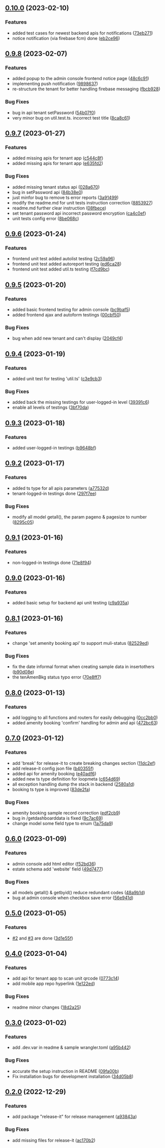 

## [0.10.0](https://github.com/simonho288/estateman_backend/compare/v0.9.8...v0.10.0) (2023-02-10)


### Features

* added test cases for newest backend apis for notifications ([73eb271](https://github.com/simonho288/estateman_backend/commit/73eb2717973abee58adc95bd91062369e277a502))
* notice notification (via firebase fcm) done ([eb2ce96](https://github.com/simonho288/estateman_backend/commit/eb2ce966f363643566aa6d0ac4d55fc646686ac4))

## [0.9.8](https://github.com/simonho288/estateman_backend/compare/v0.9.7...v0.9.8) (2023-02-07)


### Features

* added popup to the admin console frontend notice page ([48c6c91](https://github.com/simonho288/estateman_backend/commit/48c6c91b5641e76a5c036ab1e976f1e591290179))
* implementing push notification ([9898637](https://github.com/simonho288/estateman_backend/commit/98986372be2242da380b74c3b225b88d6ef89fa7))
* re-structure the tenant for better handling firebase messaging ([fbcb928](https://github.com/simonho288/estateman_backend/commit/fbcb92891b7fc47132e6d9ed767271d6d81befbc))


### Bug Fixes

* bug in api tenant setPassword ([54b07f0](https://github.com/simonho288/estateman_backend/commit/54b07f00d0df4c9fa4612c8d1754d10beb6ada8b))
* very minor bug on util.test.ts. incorrect test title ([8ca8c61](https://github.com/simonho288/estateman_backend/commit/8ca8c61d1d07d12f71aafc3ac3a42642dc5a09ef))

## [0.9.7](https://github.com/simonho288/estateman_backend/compare/v0.9.6...v0.9.7) (2023-01-27)


### Features

* added missing apis for tenant app ([c544c8f](https://github.com/simonho288/estateman_backend/commit/c544c8fddb0ad9e54ccb0513e40eb741e5134a4f))
* added missing apis for tenant app ([e635fd2](https://github.com/simonho288/estateman_backend/commit/e635fd2868a30716fa743319c20207a71174cbb6))


### Bug Fixes

* added missing tenant status api ([028a670](https://github.com/simonho288/estateman_backend/commit/028a6703698793eec73b626bd8b1156f99227a18))
* bug in setPassword api ([84b38e0](https://github.com/simonho288/estateman_backend/commit/84b38e06c74853ad4e14d5ee59de6caf83924417))
* just minfor bug to remove ts error reports ([3a91499](https://github.com/simonho288/estateman_backend/commit/3a91499d56173389d5723503cba8c37e093af335))
* modify the readme.md for unit tests instruction correction ([8853927](https://github.com/simonho288/estateman_backend/commit/88539277bc6060be8600d02d7ea3d250d15700a9))
* readme.md further clear instruction ([08fbece](https://github.com/simonho288/estateman_backend/commit/08fbece5ec8852d780935e6bb05894e365347d1c))
* set tenant password api incorrect password encryption ([ca4c0ef](https://github.com/simonho288/estateman_backend/commit/ca4c0ef93638ed420f8ff7a66818dcf3eb7a5ec5))
* unit tests config error ([8be068c](https://github.com/simonho288/estateman_backend/commit/8be068cf7ea737923995cfa3dc24420238eb1a3a))

## [0.9.6](https://github.com/simonho288/estateman_backend/compare/v0.9.5...v0.9.6) (2023-01-24)


### Features

* frontend unit test added autolist testing ([2c59a96](https://github.com/simonho288/estateman_backend/commit/2c59a9610b88efe279e7dec7bece43e17c790b7d))
* frontend unit test added autoreport testing ([ed6ca28](https://github.com/simonho288/estateman_backend/commit/ed6ca28a759bf9b0e0ad22da0bdddce872594e2d))
* frontend unit test added util.ts testing ([f7cd9bc](https://github.com/simonho288/estateman_backend/commit/f7cd9bc1ceb00bb60aedc476e0f7393bbb4a064d))

## [0.9.5](https://github.com/simonho288/estateman_backend/compare/v0.9.4...v0.9.5) (2023-01-20)


### Features

* added basic frontend testing for admin console ([bc9baf5](https://github.com/simonho288/estateman_backend/commit/bc9baf572db02a2766da6edd89b410a7b1ef6afb))
* added frontend ajax and autoform testings ([00cbf50](https://github.com/simonho288/estateman_backend/commit/00cbf5051bd52481b110011b087610b632c44554))


### Bug Fixes

* bug when add new tenant and can't display ([2049cf4](https://github.com/simonho288/estateman_backend/commit/2049cf410dda91f150c35ef4550e60764d18f051))

## [0.9.4](https://github.com/simonho288/estateman_backend/compare/v0.9.3...v0.9.4) (2023-01-19)


### Features

* added unit test for testing 'util.ts' ([c3e9cb3](https://github.com/simonho288/estateman_backend/commit/c3e9cb3a12a7828896c9c5c470be2eea0a5bee51))


### Bug Fixes

* added back the missing testings for user-logged-in level ([39391c6](https://github.com/simonho288/estateman_backend/commit/39391c6e635a2d044abdd8805327eb3b5a0559c3))
* enable all levels of testings ([3bf70da](https://github.com/simonho288/estateman_backend/commit/3bf70daa03623f56ecf1fe8c1fb40e725f9114f7))

## [0.9.3](https://github.com/simonho288/estateman_backend/compare/v0.9.2...v0.9.3) (2023-01-18)


### Features

* added user-logged-in testings ([b9648bf](https://github.com/simonho288/estateman_backend/commit/b9648bfb62f751c85eb3452b2abe93cf47d4b1f9))

## [0.9.2](https://github.com/simonho288/estateman_backend/compare/v0.9.1...v0.9.2) (2023-01-17)


### Features

* added ts type for all apis parameters ([a77532d](https://github.com/simonho288/estateman_backend/commit/a77532d2d4c8750df49f41a25491460410a83f73))
* tenant-logged-in testings done ([297f7ee](https://github.com/simonho288/estateman_backend/commit/297f7ee9ff846b0c6863f8abd48f78042dbc94b9))


### Bug Fixes

* modify all model getall(), the param pageno & pagesize to number ([8295c05](https://github.com/simonho288/estateman_backend/commit/8295c05f1cc22aa95055eebc97b8a34bc0302c6a))

## [0.9.1](https://github.com/simonho288/estateman_backend/compare/v0.9.0...v0.9.1) (2023-01-16)


### Features

* non-logged-in testings done ([71e8f94](https://github.com/simonho288/estateman_backend/commit/71e8f94a4b6ebdfc0709b5c20c0ccdabd6d35970))

## [0.9.0](https://github.com/simonho288/estateman_backend/compare/v0.8.1...v0.9.0) (2023-01-16)


### Features

* added basic setup for backend api unit testing ([c9a935a](https://github.com/simonho288/estateman_backend/commit/c9a935a0bae588276e42f3f701149e49f66db2f4))

## [0.8.1](https://github.com/simonho288/estateman_backend/compare/v0.8.0...v0.8.1) (2023-01-16)


### Features

* change 'set amenity booking api' to support muli-status ([82529ed](https://github.com/simonho288/estateman_backend/commit/82529ed37c8279ea2d889cf479f8413d31c4dcf8))


### Bug Fixes

* fix the date informal format when creating sample data in insertothers ([b90d08e](https://github.com/simonho288/estateman_backend/commit/b90d08e42e153f77f741b9cade436f6038d6e9bf))
* the tenAmenBkg status typo error ([70e8ff7](https://github.com/simonho288/estateman_backend/commit/70e8ff7254a2757d7cd565fdf37f49afb4764887))

## [0.8.0](https://github.com/simonho288/estateman_backend/compare/v0.7.0...v0.8.0) (2023-01-13)


### Features

* add logging to all functions and routers for easily debugging ([0cc2bb0](https://github.com/simonho288/estateman_backend/commit/0cc2bb033a407f073c00857a173b3c26fc0e3996))
* added amenity booking 'confirm' handling for admin and api ([472bc63](https://github.com/simonho288/estateman_backend/commit/472bc6310f238b1e19eb8d31331075d29658bb8e))

## [0.7.0](https://github.com/simonho288/estateman_backend/compare/v0.6.0...v0.7.0) (2023-01-12)


### Features

* add 'break' for release-it to create breaking changes section ([11dc2ef](https://github.com/simonho288/estateman_backend/commit/11dc2ef90c12abf60967c566d25362f78da59b0d))
* add release-it config json file ([b40355f](https://github.com/simonho288/estateman_backend/commit/b40355fb91a0e5370daf8dd3cb87b806a31e03eb))
* added api for amenity booking ([e40adf6](https://github.com/simonho288/estateman_backend/commit/e40adf691b0d5e05e33a302adb890e44dc675d2d))
* added new ts type definition for loopmeta ([c654d69](https://github.com/simonho288/estateman_backend/commit/c654d69de9520da262329b8be43cecaa67825d89))
* all exception handling dump the stack in backend ([2580a1d](https://github.com/simonho288/estateman_backend/commit/2580a1d2884dd8cbd14e937e3d49d6083fe5ca0b))
* booking ts type is improved ([83de2fa](https://github.com/simonho288/estateman_backend/commit/83de2fa777e0b6398b58b0671a53a15a428280dd))


### Bug Fixes

* amenity booking sample record correction ([edf2cb9](https://github.com/simonho288/estateman_backend/commit/edf2cb96bd100603f7f978e76581e7fc82d9cc59))
* bug in /getdashboarddata is fixed ([9c7ac69](https://github.com/simonho288/estateman_backend/commit/9c7ac69a644d05426aa86c2070addbf085ebb892))
* change model some field type to enum ([1a75da9](https://github.com/simonho288/estateman_backend/commit/1a75da90f552e48198aca30194125b67fbceb8b6))

## [0.6.0](https://github.com/simonho288/estateman_backend/compare/v0.5.0...v0.6.0) (2023-01-09)


### Features

* admin console add html editor ([f52bd36](https://github.com/simonho288/estateman_backend/commit/f52bd362d26a98233219107a2c6e83aa081468c4))
* estate schema add 'website' field ([49d7477](https://github.com/simonho288/estateman_backend/commit/49d7477d7f43b7b514d65760f87b20d8737b3bb9))


### Bug Fixes

* all models getall() & getbyid() reduce redundant codes ([48a9b1d](https://github.com/simonho288/estateman_backend/commit/48a9b1d8fad3449038af33b659a47d14d58b151b))
* bug at admin console when checkbox save error ([56e941d](https://github.com/simonho288/estateman_backend/commit/56e941d5d855d534f913d9188cdc154bc7c38e79))

## [0.5.0](https://github.com/simonho288/estateman_backend/compare/v0.4.0...v0.5.0) (2023-01-05)


### Features

* [#2](https://github.com/simonho288/estateman_backend/issues/2) and [#3](https://github.com/simonho288/estateman_backend/issues/3) are done ([3d1e55f](https://github.com/simonho288/estateman_backend/commit/3d1e55f30aa61d32d18f3f9b9a6bae5cb9e32a5f))

## [0.4.0](https://github.com/simonho288/estateman_backend/compare/v0.3.0...v0.4.0) (2023-01-04)


### Features

* add api for tenant app to scan unit qrcode ([0773c14](https://github.com/simonho288/estateman_backend/commit/0773c14b20311e800a15245f61553176b9f2b7cc))
* add mobile app repo hyperlink ([1e122ed](https://github.com/simonho288/estateman_backend/commit/1e122ed8990fe4e6c3f32dc66f9ad15cb7bd679b))


### Bug Fixes

* readme minor changes ([18d2a25](https://github.com/simonho288/estateman_backend/commit/18d2a25ca91cf5a04c83793d52ee9fce35909c4f))

## [0.3.0](https://github.com/simonho288/estateman_backend/compare/v0.2.0...v0.3.0) (2023-01-02)


### Features

* add .dev.var in readme & sample wrangler.toml ([a95b442](https://github.com/simonho288/estateman_backend/commit/a95b442bd018f9b36d5afbc983b5e1e5c54c0ad4))


### Bug Fixes

* accurate the setup instruction in README ([09fa00b](https://github.com/simonho288/estateman_backend/commit/09fa00b6fba5dc51f253fc3d2e4e586fe42503f7))
* Fix installation bugs for development installation ([34d05b8](https://github.com/simonho288/estateman_backend/commit/34d05b86b26b287dc1bc2961b70be2511cb6f920))

## [0.2.0](https://github.com/simonho288/estateman_backend/compare/v0.1.0...v0.2.0) (2022-12-29)


### Features

* add package "release-it" for release management ([a93843a](https://github.com/simonho288/estateman_backend/commit/a93843a42fde8e51e5b346894fc7e1945068ede8))


### Bug Fixes

* add missing files for release-it ([ac170b2](https://github.com/simonho288/estateman_backend/commit/ac170b2b0e1434fa7544b04c7b73a1983ba65dea))